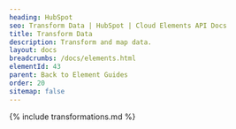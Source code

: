 ```yaml
---
heading: HubSpot
seo: Transform Data | HubSpot | Cloud Elements API Docs
title: Transform Data
description: Transform and map data.
layout: docs
breadcrumbs: /docs/elements.html
elementId: 43
parent: Back to Element Guides
order: 20
sitemap: false
---
```


{% include transformations.md %}
